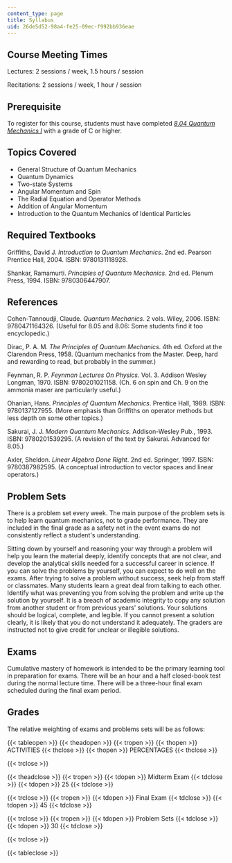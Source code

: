 ```yaml
---
content_type: page
title: Syllabus
uid: 26de5d52-98a4-fe25-09ec-f992bb936eae
---
```


Course Meeting Times
--------------------

Lectures: 2 sessions / week, 1.5 hours / session

Recitations: 2 sessions / week, 1 hour / session

Prerequisite
------------

To register for this course, students must have completed [_8.04 Quantum Mechanics I_](/courses/8-04-quantum-physics-i-spring-2016) with a grade of C or higher.

Topics Covered
--------------

*   General Structure of Quantum Mechanics
*   Quantum Dynamics
*   Two-state Systems
*   Angular Momentum and Spin
*   The Radial Equation and Operator Methods
*   Addition of Angular Momentum
*   Introduction to the Quantum Mechanics of Identical Particles

Required Textbooks
------------------

Griffiths, David J. _Introduction to Quantum Mechanics_. 2nd ed. Pearson Prentice Hall, 2004. ISBN: 9780131118928.

Shankar, Ramamurti. _Principles of Quantum Mechanics_. 2nd ed. Plenum Press, 1994. ISBN: 9780306447907.

References
----------

Cohen-Tannoudji, Claude. _Quantum Mechanics_. 2 vols. Wiley, 2006. ISBN: 9780471164326. (Useful for 8.05 and 8.06: Some students find it too encyclopedic.)

Dirac, P. A. M. _The Principles of Quantum Mechanics_. 4th ed. Oxford at the Clarendon Press, 1958. (Quantum mechanics from the Master. Deep, hard and rewarding to read, but probably in the summer.)

Feynman, R. P. _Feynman Lectures On Physics_. Vol. 3. Addison Wesley Longman, 1970. ISBN: 9780201021158. (Ch. 6 on spin and Ch. 9 on the ammonia maser are particularly useful.)

Ohanian, Hans. _Principles of Quantum Mechanics_. Prentice Hall, 1989. ISBN: 9780137127955. (More emphasis than Griffiths on operator methods but less depth on some other topics.)

Sakurai, J. J. _Modern Quantum Mechanics_. Addison-Wesley Pub., 1993. ISBN: 9780201539295. (A revision of the text by Sakurai. Advanced for 8.05.)

Axler, Sheldon. _Linear Algebra Done Right_. 2nd ed. Springer, 1997. ISBN: 9780387982595. (A conceptual introduction to vector spaces and linear operators.)

Problem Sets
------------

There is a problem set every week. The main purpose of the problem sets is to help learn quantum mechanics, not to grade performance. They are included in the final grade as a safety net in the event exams do not consistently reflect a student's understanding.

Sitting down by yourself and reasoning your way through a problem will help you learn the material deeply, identify concepts that are not clear, and develop the analytical skills needed for a successful career in science. If you can solve the problems by yourself, you can expect to do well on the exams. After trying to solve a problem without success, seek help from staff or classmates. Many students learn a great deal from talking to each other. Identify what was preventing you from solving the problem and write up the solution by yourself. It is a breach of academic integrity to copy any solution from another student or from previous years' solutions. Your solutions should be logical, complete, and legible. If you cannot present a solution clearly, it is likely that you do not understand it adequately. The graders are instructed not to give credit for unclear or illegible solutions.

Exams
-----

Cumulative mastery of homework is intended to be the primary learning tool in preparation for exams. There will be an hour and a half closed-book test during the normal lecture time. There will be a three-hour final exam scheduled during the final exam period.

Grades
------

The relative weighting of exams and problems sets will be as follows:

{{< tableopen >}}
{{< theadopen >}}
{{< tropen >}}
{{< thopen >}}
ACTIVITIES
{{< thclose >}}
{{< thopen >}}
PERCENTAGES
{{< thclose >}}

{{< trclose >}}

{{< theadclose >}}
{{< tropen >}}
{{< tdopen >}}
Midterm Exam
{{< tdclose >}}
{{< tdopen >}}
25
{{< tdclose >}}

{{< trclose >}}
{{< tropen >}}
{{< tdopen >}}
Final Exam
{{< tdclose >}}
{{< tdopen >}}
45
{{< tdclose >}}

{{< trclose >}}
{{< tropen >}}
{{< tdopen >}}
Problem Sets
{{< tdclose >}}
{{< tdopen >}}
30
{{< tdclose >}}

{{< trclose >}}

{{< tableclose >}}